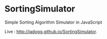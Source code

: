 SortingSimulator
================

Simple Sorting Algorithm Simulator in JavaScript


Live : http://jadogg.github.io/SortingSimulator. 
